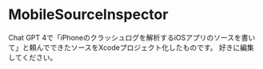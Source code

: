 # MobileSourceInspector

Chat GPT 4で「iPhoneのクラッシュログを解析するiOSアプリのソースを書いて」と頼んでできたソースをXcodeプロジェクト化したものです。
好きに編集してください。
